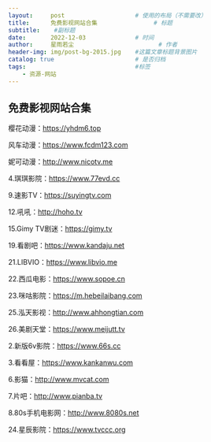 ```yaml
---
layout:     post   				    # 使用的布局（不需要改）
title:      免费影视网站合集 				# 标题 
subtitle:    #副标题
date:       2022-12-03 				# 时间
author:     星雨若尘 						# 作者
header-img: img/post-bg-2015.jpg 	#这篇文章标题背景图片
catalog: true 						# 是否归档
tags:								#标签
    - 资源-网站
---
```

## 免费影视网站合集

樱花动漫：https://yhdm6.top

风车动漫：https://www.fcdm123.com

妮可动漫：http://www.nicotv.me


4.琪琪影院：https://www.77evd.cc

9.速影TV：https://suyingtv.com

12.吼吼：http://hoho.tv

15.Gimy TV剧迷：https://gimy.tv

19.看剧吧：https://www.kandaju.net

21.LIBVIO：https://www.libvio.me

22.西瓜电影：https://www.sopoe.cn

23.咪咕影院：https://m.hebeilaibang.com

25.泓天影视：http://www.ahhongtian.com

26.美剧天堂：https://www.meijutt.tv

2.新版6v影院：https://www.66s.cc

3.看看屋：https://www.kankanwu.com

6.影猫：http://www.mvcat.com

7.片吧：http://www.pianba.tv

8.80s手机电影网：http://www.8080s.net

24.星辰影院：https://www.tvccc.org
